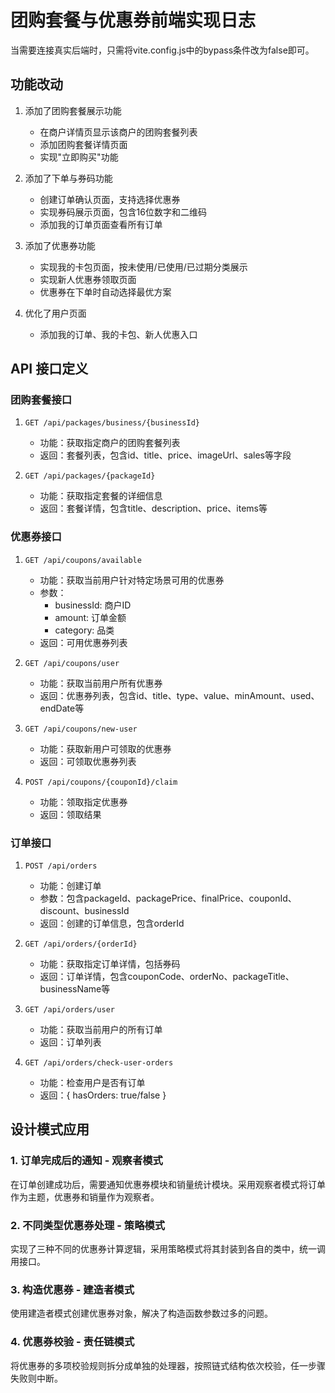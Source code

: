 # 团购套餐与优惠券前端实现日志
当需要连接真实后端时，只需将vite.config.js中的bypass条件改为false即可。
## 功能改动

1. 添加了团购套餐展示功能
   - 在商户详情页显示该商户的团购套餐列表
   - 添加团购套餐详情页面
   - 实现"立即购买"功能

2. 添加了下单与券码功能
   - 创建订单确认页面，支持选择优惠券
   - 实现券码展示页面，包含16位数字和二维码
   - 添加我的订单页面查看所有订单

3. 添加了优惠券功能
   - 实现我的卡包页面，按未使用/已使用/已过期分类展示
   - 实现新人优惠券领取页面
   - 优惠券在下单时自动选择最优方案

4. 优化了用户页面
   - 添加我的订单、我的卡包、新人优惠入口

## API 接口定义

### 团购套餐接口

1. `GET /api/packages/business/{businessId}`
   - 功能：获取指定商户的团购套餐列表
   - 返回：套餐列表，包含id、title、price、imageUrl、sales等字段

2. `GET /api/packages/{packageId}`
   - 功能：获取指定套餐的详细信息
   - 返回：套餐详情，包含title、description、price、items等

### 优惠券接口

1. `GET /api/coupons/available`
   - 功能：获取当前用户针对特定场景可用的优惠券
   - 参数：
     - businessId: 商户ID
     - amount: 订单金额
     - category: 品类
   - 返回：可用优惠券列表

2. `GET /api/coupons/user`
   - 功能：获取当前用户所有优惠券
   - 返回：优惠券列表，包含id、title、type、value、minAmount、used、endDate等

3. `GET /api/coupons/new-user`
   - 功能：获取新用户可领取的优惠券
   - 返回：可领取优惠券列表

4. `POST /api/coupons/{couponId}/claim`
   - 功能：领取指定优惠券
   - 返回：领取结果

### 订单接口

1. `POST /api/orders`
   - 功能：创建订单
   - 参数：包含packageId、packagePrice、finalPrice、couponId、discount、businessId
   - 返回：创建的订单信息，包含orderId

2. `GET /api/orders/{orderId}`
   - 功能：获取指定订单详情，包括券码
   - 返回：订单详情，包含couponCode、orderNo、packageTitle、businessName等

3. `GET /api/orders/user`
   - 功能：获取当前用户的所有订单
   - 返回：订单列表

4. `GET /api/orders/check-user-orders`
   - 功能：检查用户是否有订单
   - 返回：{ hasOrders: true/false }

## 设计模式应用

### 1. 订单完成后的通知 - 观察者模式

在订单创建成功后，需要通知优惠券模块和销量统计模块。采用观察者模式将订单作为主题，优惠券和销量作为观察者。

### 2. 不同类型优惠券处理 - 策略模式

实现了三种不同的优惠券计算逻辑，采用策略模式将其封装到各自的类中，统一调用接口。

### 3. 构造优惠券 - 建造者模式

使用建造者模式创建优惠券对象，解决了构造函数参数过多的问题。

### 4. 优惠券校验 - 责任链模式

将优惠券的多项校验规则拆分成单独的处理器，按照链式结构依次校验，任一步骤失败则中断。

